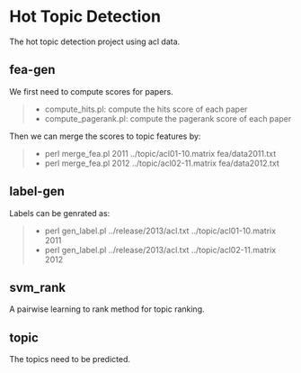 # Hot Topic Detection
The hot topic detection project using acl data.

## fea-gen
We first need to compute scores for papers.
> * compute\_hits.pl: compute the hits score of each paper
> * compute\_pagerank.pl: compute the pagerank score of each paper

Then we can merge the scores to topic features by:
> * perl merge\_fea.pl 2011 ../topic/acl01-10.matrix fea/data2011.txt
> * perl merge\_fea.pl 2012 ../topic/acl02-11.matrix fea/data2012.txt

## label-gen
Labels can be genrated as:
> * perl gen\_label.pl ../release/2013/acl.txt ../topic/acl01-10.matrix 2011
> * perl gen\_label.pl ../release/2013/acl.txt ../topic/acl02-11.matrix 2012

## svm\_rank
A pairwise learning to rank method for topic ranking.

## topic
The topics need to be predicted. 
